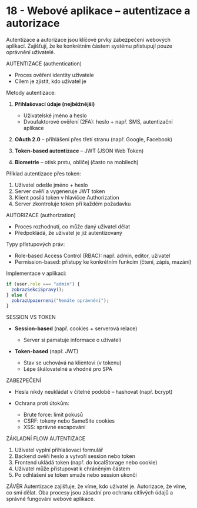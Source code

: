 # 18 - Webové aplikace – autentizace a autorizace
Autentizace a autorizace jsou klíčové prvky zabezpečení webových aplikací. Zajišťují, že ke konkrétním částem systému přistupují pouze oprávnění uživatelé.

AUTENTIZACE (authentication)

* Proces ověření identity uživatele
* Cílem je zjistit, kdo uživatel je

Metody autentizace:

1. **Přihlašovací údaje (nejběžnější)**

   * Uživatelské jméno a heslo
   * Dvoufaktorové ověření (2FA): heslo + např. SMS, autentizační aplikace
2. **OAuth 2.0** – přihlášení přes třetí stranu (např. Google, Facebook)
3. **Token-based autentizace** – JWT (JSON Web Token)
4. **Biometrie** – otisk prstu, obličej (často na mobilech)

Příklad autentizace přes token:

1. Uživatel odešle jméno + heslo
2. Server ověří a vygeneruje JWT token
3. Klient posílá token v hlavičce Authorization
4. Server zkontroluje token při každém požadavku

AUTORIZACE (authorization)

* Proces rozhodnutí, co může daný uživatel dělat
* Předpokládá, že uživatel je již autentizovaný

Typy přístupových práv:

* Role-based Access Control (RBAC): např. admin, editor, uživatel
* Permission-based: přístupy ke konkrétním funkcím (čtení, zápis, mazání)

Implementace v aplikaci:

```javascript
if (user.role === "admin") {
  zobrazSekciSpravy();
} else {
  zobrazUpozorneni("Nemáte oprávnění");
}
```

SESSION VS TOKEN

* **Session-based** (např. cookies + serverová relace)

  * Server si pamatuje informace o uživateli
* **Token-based** (např. JWT)

  * Stav se uchovává na klientovi (v tokenu)
  * Lépe škálovatelné a vhodné pro SPA

ZABEZPEČENÍ

* Hesla nikdy neukládat v čitelné podobě – hashovat (např. bcrypt)
* Ochrana proti útokům:

  * Brute force: limit pokusů
  * CSRF: tokeny nebo SameSite cookies
  * XSS: správné escapování

ZÁKLADNÍ FLOW AUTENTIZACE

1. Uživatel vyplní přihlašovací formulář
2. Backend ověří heslo a vytvoří session nebo token
3. Frontend ukládá token (např. do localStorage nebo cookie)
4. Uživatel může přistupovat k chráněným částem
5. Po odhlášení se token smaže nebo session ukončí

ZÁVĚR
Autentizace zajišťuje, že víme, kdo uživatel je. Autorizace, že víme, co smí dělat. Oba procesy jsou zásadní pro ochranu citlivých údajů a správné fungování webové aplikace.


